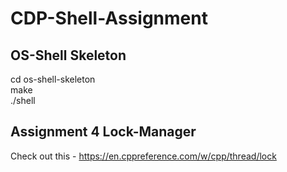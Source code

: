 # CDP-Shell-Assignment

## OS-Shell Skeleton

cd os-shell-skeleton  
make  
./shell  

## Assignment 4 Lock-Manager

Check out this - https://en.cppreference.com/w/cpp/thread/lock